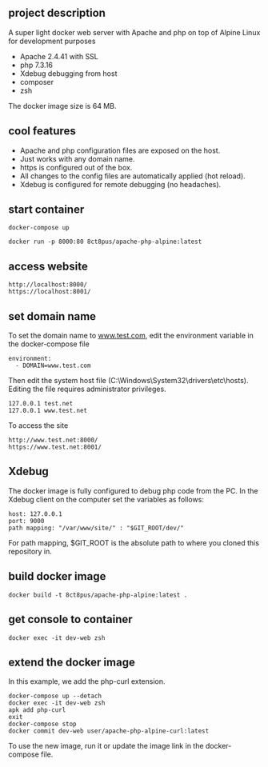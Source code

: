 ## project description

A super light docker web server with Apache and php on top of Alpine Linux for development purposes

- Apache 2.4.41 with SSL
- php 7.3.16
- Xdebug debugging from host
- composer
- zsh

The docker image size is 64 MB.

## cool features

- Apache and php configuration files are exposed on the host.
- Just works with any domain name.
- https is configured out of the box.
- All changes to the config files are automatically applied (hot reload).
- Xdebug is configured for remote debugging (no headaches).

## start container

    docker-compose up

    docker run -p 8000:80 8ct8pus/apache-php-alpine:latest

## access website

    http://localhost:8000/
    https://localhost:8001/

## set domain name

To set the domain name to www.test.com, edit the environment variable in the docker-compose file

    environment:
      - DOMAIN=www.test.com

Then edit the system host file (C:\Windows\System32\drivers\etc\hosts). Editing the file requires administrator privileges.

    127.0.0.1 test.net
    127.0.0.1 www.test.net

To access the site

    http://www.test.net:8000/
    https://www.test.net:8001/

## Xdebug

The docker image is fully configured to debug php code from the PC.
In the Xdebug client on the computer set the variables as follows:

    host: 127.0.0.1
    port: 9000
    path mapping: "/var/www/site/" : "$GIT_ROOT/dev/"

For path mapping, $GIT_ROOT is the absolute path to where you cloned this
repository in.

## build docker image

    docker build -t 8ct8pus/apache-php-alpine:latest .

## get console to container

    docker exec -it dev-web zsh

## extend the docker image

In this example, we add the php-curl extension.

    docker-compose up --detach
    docker exec -it dev-web zsh
    apk add php-curl
    exit
    docker-compose stop
    docker commit dev-web user/apache-php-alpine-curl:latest

To use the new image, run it or update the image link in the docker-compose file.
